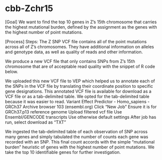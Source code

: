 # cbb-Zchr15

[Goal] 
We want to find the top 10 genes in Z’s 15th chromosome that carries the highest mutational burden, defined by the assignment as the genes with the highest number of point mutations. 

[Process]
Steps:
The Z SNP VCF file contains all of the point mutations across all of Z’s chromosomes. They have additional information on alleles and genotype data, as well as quality of reads and other information. 

We produce a new VCF file that only contains SNPs from Z’s 15th chromosome that are of acceptable read quality with the snippet of R code below.


We uploaded this new VCF file to VEP which helped us to annotate each of the SNPs in the VCF file by translating their coordinate position to specific gene designations. This annotated VCF file is available for download as a VCF file or as a tab-delimited table. We opted for the tab-delimited table because it was easier to read.
Variant Effect Predictor - Homo_sapiens - GRCh37 Archive browser 103 (ensembl.org)
Click “New Job”
Ensure it is for GRCh37.p13 reference genome
Upload filtered vcf file
Use Ensembl/GENCODE transcripts
Use otherwise default settings
After job has run, select download as “TXT”


We ingested the tab-delimited table of each observation of SNP across many genes and simply tabulated the number of counts each gene was recorded with an SNP. This final count accords with the simple “mutational burden” heuristic of genes with the highest number of point mutations. We take the top 10 identifiable genes for further investigation.
